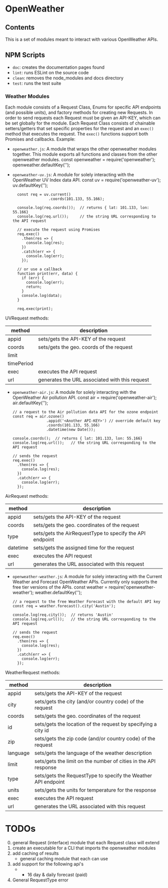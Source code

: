 # OpenWeather

## Contents
This is a set of modules meant to interact with various OpenWeather APIs.

## NPM Scripts
* `doc`: creates the documentation pages found
* `lint`: runs ESLint on the source code
* `clean`: removes the node\_modules and docs directory
* `test`: runs the test suite

### Weather Modules
Each module consists of a Request Class, Enums for specific API endpoints (and possible units), and factory methods for creating new Requests. In order to send requests each Request must be given an API-KEY, which can be set globally for the module. Each Request Class consists of chainable setters/getters that set specific properties for the request and an `exec()` method that executes the request. The `exec()` functions support both Promises and callbacks. Example:


* `openweather.js`: A module that wraps the other openweather modules together. This module exports all functions and classes from the other openweather modules.
        const openweather = require('openweather');
        openweather.defaultKey('<API-KEY>');

* `openweather-uv.js`: A module for solely interacting with the OpenWeather UV Index data API.
        const uv = require('openweather-uv');
        uv.defaultKey('<API-KEY>');

        const req = uv.current()
                      .coords(101.133, 55.166);

        console.log(req.coords());  // returns { lat: 101.133, lon: 55.166}
        console.log(req.url());     // the string URL corresponding to the API request

        // execute the request using Promises
        req.exec()
          .then(res => {
            console.log(res);
          })
          .catch(err => {
            console.log(err);
          });

        // or use a callback
        function print(err, data) {
          if (err) {
            console.log(err);
            return;
          }
          console.log(data);
        }

        req.exec(print);



UVRequest methods:

|   method   |  description  |
| ---------  | ------------- |
| appid      | sets/gets the API-KEY of the request |
| coords     | sets/gets the geo. coords of the request |
| limit      | |
| timePeriod | |
| exec       | executes the API request |
| url        | generates the URL associated with this request |

* `openweather-air.js`: A module for solely interacting with the OpenWeather Air pollution API.
      const air = require('openweather-air');
      air.defaultKey('<API-KEY>');

      // a request to the Air pollution data API for the ozone endpoint
      const req = air.ozone()
                     .appid('<Another API-KEY>') // override default key
                     .coords(101.133, 55.166)
                     .datetime(new Date());

      console.coords();  // returns { lat: 101.133, lon: 55.166}
      console.log(req.url());   // the string URL corresponding to the API request

      // sends the request
      req.exec()
        .then(res => {
          console.log(res);
        })
        .catch(err => {
          console.log(err);
        });

AirRequest methods:

|  method  |  description  |
| -------- | ------------- |
| appid    | sets/gets the API-KEY of the request |
| coords   | sets/gets the geo. coordinates of the request |
| type     | sets/gets the AirRequestType to specify the API endpoint |
| datetime | sets/gets the assigned time for the request |
| exec     | executes the API request |
| url      | generates the URL associated with this request |


* `openweather-weather.js`: A module for solely interacting with the Current Weather and Forecast OpenWeather APIs. Currently only supports the free tier versions of the APIs.
      const weather = require('openweather-weather');
      weather.defaultKey('<API-KEY>');

      // a request to the free Weather Forecast with the default API key
      const req = weather.forecast().city('Austin');

      console.log(req.city());  // returns 'Austin'
      console.log(req.url());   // the string URL corresponding to the API request

      // sends the request
      req.exec()
        .then(res => {
          console.log(res);
        })
        .catch(err => {
          console.log(err);
        });

WeatherRequest methods:

|  method  |  description  |
| -------- | ------------- |
| appid    | sets/gets the API-KEY of the request |
| city     | sets/gets the city (and/or country code) of the request |
| coords   | sets/gets the geo. coordinates of the request |
| id       | sets/gets the location of the request by specifying a city id |
| zip      | sets/gets the zip code (and/or country code) of the request |
| language | sets/gets the language of the weather description |
| limit    | sets/gets the limit on the number of cities in the API response |
| type     | sets/gets the RequestType to specify the Weather API endpoint |
| units    | sets/gets the units for temperature for the response |
| exec     | executes the API request |
| url      | generates the URL associated with this request  |


# TODOs
0. general Request (interface) module that each Request class will extend
1. create an executable for a CLI that imports the openweather modules
2. add caching of results
   * general caching module that each can use
4. add support for the following api's
   *  - 16 day & daily forecast (paid)
5. General RequestType error
